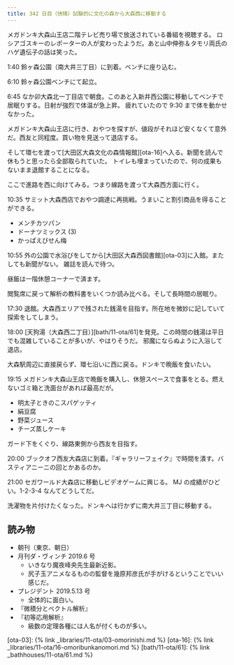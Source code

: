 ```yaml
---
title: 342 日目（快晴）試験的に文化の森から大森西に移動する
---
```


メガドンキ大森山王店二階テレビ売り場で放送されている番組を視聴する。
ロシアゴスキーのレポーターの人が変わったようだ。あと山中伸弥＆タモリ両氏のハゲ遺伝子の話は笑った。

1:40 鈴ヶ森公園（南大井三丁目）に到着。ベンチに座り込む。

6:10 鈴ヶ森公園ベンチにて起立。

6:45 なか卯大森北一丁目店で朝食。このあと入新井西公園に移動してベンチで居眠りする。日射が強烈で体温が急上昇。
疲れていたので 9:30 まで体を動かせなかった。

メガドンキ大森山王店に行き、おやつを探すが、値段がそれほど安くなくて意外だ。西友と同程度。買い物を見送って退店する。

そして環七を渡って[大田区大森文化の森情報館][ota-16]へ入る。新聞を読んで休もうと思ったら全部取られていた。
トイレも埋まっていたので、何の成果もないまま退館することになる。

ここで進路を西に向けてみる。つまり線路を渡って大森西方面に行く。

10:35 サミット大森西店でおやつ調達に再挑戦。うまいこと割引商品を得ることができる。

* メンチカツパン
* ドーナツミックス (3)
* かっぱえびせん梅

10:55 外の公園で水浴びをしてから[大田区大森西図書館][ota-03]に入館。またしても新聞がない。
雑誌を読んで待つ。

昼飯は一階休憩コーナーで済ます。

閲覧席に戻って解析の教科書をいくつか読み比べる。そして長時間の居眠り。

17:30 退館。大森西エリアで残された銭湯を目指す。所在地を微妙に記していて探索をしてしまう。

18:00 [天狗湯（大森西二丁目）][bath/11-ota/61]を発見。この時間の銭湯は平日でも混雑していることが多いが、やはりそうだ。
邪魔にならぬように入浴して退店。

大森駅周辺に直接戻らず、環七沿いに西に戻る。ドンキで晩飯を食いたい。

19:15 メガドンキ大森山王店で晩飯を購入し、休憩スペースで食事をとる。燃えないゴミ箱と洗面台があれば最高だが。

* 明太子ときのこスパゲッティ
* 絹豆腐
* 野菜ジュース
* チーズ蒸しケーキ

ガード下をくぐり、線路東側から西友を目指す。

20:00 ブックオフ西友大森店に到着。『ギャラリーフェイク』で時間を潰す。バスティアニーニの回とかあるのか。

21:00 セガワールド大森店に移動しビデオゲームに興じる。
MJ の成績がひどい。1-2-3-4 なんてどうしてだ。

洗濯物を片付けたくなった。ドンキへは行かずに南大井三丁目に移動する。

## 読み物

* 朝刊（東京、朝日）
* 月刊ダ・ヴィンチ 2019.6 号
  * いきなり魔夜峰央先生最新近影。
  * 尻子玉アニメなるものの監督を幾原邦彦氏が手がけるということでいい感じだ。
* プレジデント 2019.5.13 号
  * 全体的に面白い。
* 『微積分とベクトル解析』
* 『初等応用解析』
  * 級数の定理各種には人名が付くものが多い。

[ota-03]: {% link _libraries/11-ota/03-omorinishi.md %}
[ota-16]: {% link _libraries/11-ota/16-omoribunkanomori.md %}
[bath/11-ota/61]: {% link _bathhouses/11-ota/61.md %}

